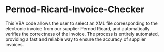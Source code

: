 # Pernod-Ricard-Invoice-Checker
This VBA code allows the user to select an XML file corresponding to the electronic invoice from our supplier Pernod Ricard, and automatically verifies the correctness of the invoice. The process is entirely automated, providing a fast and reliable way to ensure the accuracy of supplier invoices.

